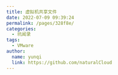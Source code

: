 ```yaml
---
title: 虚拟机共享文件
date: 2022-07-09 09:39:24
permalink: /pages/328f8e/
categories:
  - 坑闻录
tags:
  - VMware
author: 
  name: yunqi
  link: https://github.com/naturalCloud
---
```

